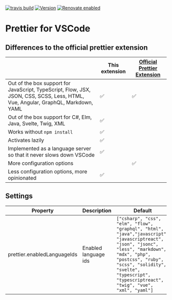 [![travis build](https://img.shields.io/travis/com/SimonSiefke/vscode-svg-preview.svg)](https://travis-ci.com/SimonSiefke/vscode-svg-preview) [![Version](https://vsmarketplacebadge.apphb.com/version/SimonSiefke.svg-preview.svg)](https://marketplace.visualstudio.com/items?itemName=SimonSiefke.svg-preview) [![Renovate enabled](https://img.shields.io/badge/renovate-enabled-brightgreen.svg)](https://renovatebot.com/)

# Prettier for VSCode

<!-- TODO demo image -->

<!-- TODO update badge -->

## Differences to the official prettier extension

|                                                                                                                                  | This extension | [Official Prettier Extension](https://github.com/prettier/prettier-vscode) |
| -------------------------------------------------------------------------------------------------------------------------------- | -------------- | -------------------------------------------------------------------------- |
| Out of the box support for JavaScript, TypeScript, Flow, JSX, JSON, CSS, SCSS, Less, HTML, Vue, Angular, GraphQL, Markdown, YAML | ✅             | ✅                                                                         |
| Out of the box support for C#, Elm, Java, Svelte, Twig, XML                                                                      | ✅             |                                                                            |
| Works without `npm install`                                                                                                      | ✅             |                                                                            |
| Activates lazily                                                                                                                 | ✅             |                                                                            |
| Implemented as a language server so that it never slows down VSCode                                                              | ✅             |                                                                            |
| More configuration options                                                                                                       |                | ✅                                                                         |
| Less configuration options, more opinionated                                                                                     | ✅             |                                                                            |

## Settings

| Property                    | Description          | Default                                                                                                                                                                                                                                                          |
| --------------------------- | -------------------- | ---------------------------------------------------------------------------------------------------------------------------------------------------------------------------------------------------------------------------------------------------------------- |
| prettier.enabledLanguageIds | Enabled language ids | `["csharp", "css", "elm", "flow", "graphql", "html", "java","javascript", "javascriptreact", "json", "jsonc", "less", "markdown", "mdx", "php", "postcss", "ruby", "scss", "solidity", "svelte", "typescript", "typescriptreact", "twig", "vue", "xml", "yaml"]` |

<!--
## Supported Languages

- Angular
- C#
- CSS
- Elm
- Flow
- GraphQL
- HTML
- Java
- JavaScript / JSX
- JSON / JSONC
- LESS
- Markdown
- MDX
- Php
- PostCSS
- Ruby
- SCSS
- Solidity
- Svelte
- TypeScript / TSX
- Twig
- Vue
- XML
- YAML -->
